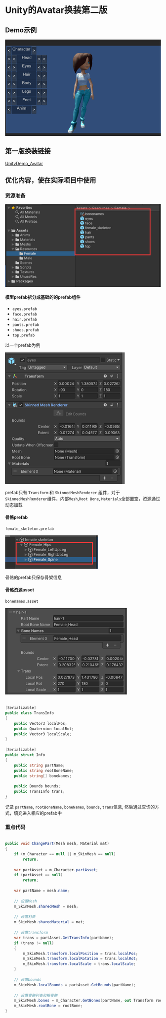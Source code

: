 
# Unity的Avatar换装第二版

## Demo示例

![github](https://github.com/xieliujian/UnityDemo_Avatar2/blob/main/Video/1.gif?raw=true)

## 第一版换装链接

[UnityDemo_Avatar](https://github.com/xieliujian/UnityDemo_Avatar)

## 优化内容，使在实际项目中使用

### 资源准备

![github](https://github.com/xieliujian/UnityDemo_Avatar2/blob/main/Video/1.png?raw=true)

#### 模型prefab拆分成基础的的prefab组件

- `eyes.prefab`
- `face.prefab`
- `hair.prefab`
- `pants.prefab`
- `shoes.prefab` 
- `top.prefab`

以一个prefab为例

![github](https://github.com/xieliujian/UnityDemo_Avatar2/blob/main/Video/2.png?raw=true)

prefab只有 `Transform` 和 `SkinnedMeshRenderer` 组件，对于`SkinnedMeshRenderer`组件，内部`Mesh`,`Root Bone`, `Materials`全部置空，资源通过动态加载

#### 骨骼prefab

`female_skeleton.prefab`

![github](https://github.com/xieliujian/UnityDemo_Avatar2/blob/main/Video/3.png?raw=true)

骨骼的prefab只保存骨架信息

#### 骨骼资源asset

`bonenames.asset`

![github](https://github.com/xieliujian/UnityDemo_Avatar2/blob/main/Video/4.png?raw=true)

```cs

[Serializable]
public class TransInfo
{
    public Vector3 localPos;
    public Quaternion localRot;
    public Vector3 localScale;
}

[Serializable]
public struct Info
{
    public string partName;
    public string rootBoneName;
    public string[] boneNames;

    public Bounds bounds;
    public TransInfo trans;
}

```

记录 `partName`, `rootBoneName`, `boneNames`, `bounds`, `trans`信息, 然后通过查询的方式，填充进入相应的prefab中

### 重点代码

```cs

public void ChangePart(Mesh mesh, Material mat)
{
    if (m_Character == null || m_SkinMesh == null)
        return;

    var partAsset = m_Character.partAsset;
    if (partAsset == null)
        return;

    var partName = mesh.name;

    // 设置Mesh
    m_SkinMesh.sharedMesh = mesh;

    // 设置材质
    m_SkinMesh.sharedMaterial = mat;

    // 设置transform
    var trans = partAsset.GetTransInfo(partName);
    if (trans != null)
    {
        m_SkinMesh.transform.localPosition = trans.localPos;
        m_SkinMesh.transform.localRotation = trans.localRot;
        m_SkinMesh.transform.localScale = trans.localScale;
    }

    // 设置bounds
    m_SkinMesh.localBounds = partAsset.GetBounds(partName);

    // 设置骨骼列表和根骨骼
    m_SkinMesh.bones = m_Character.GetBones(partName, out Transform rootBone);
    m_SkinMesh.rootBone = rootBone;
}

```



